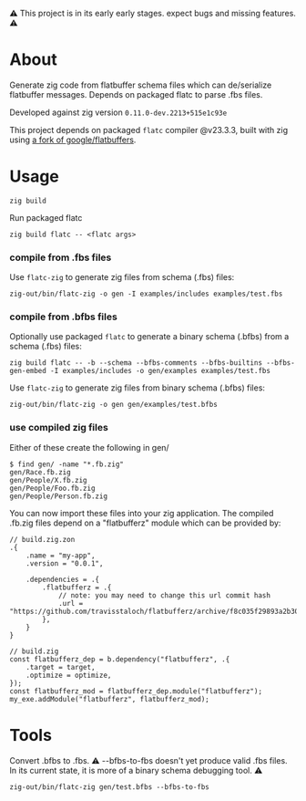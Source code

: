 :warning: This project is in its early early stages. expect bugs and missing features. :warning:

# About

Generate zig code from flatbuffer schema files which can de/serialize flatbuffer messages. Depends on packaged flatc to parse .fbs files.

Developed against zig version `0.11.0-dev.2213+515e1c93e`

This project depends on packaged `flatc` compiler @v23.3.3, built with zig using [a fork of google/flatbuffers](https://github.com/travisstaloch/flatbuffers).

# Usage

```console
zig build
```

Run packaged flatc
```console
zig build flatc -- <flatc args>
```

### compile from .fbs files
Use `flatc-zig` to generate zig files from schema (.fbs) files:
```console
zig-out/bin/flatc-zig -o gen -I examples/includes examples/test.fbs
```

### compile from .bfbs files
Optionally use packaged `flatc` to generate a binary schema (.bfbs) from a schema (.fbs) files:
```console
zig build flatc -- -b --schema --bfbs-comments --bfbs-builtins --bfbs-gen-embed -I examples/includes -o gen/examples examples/test.fbs
```
Use `flatc-zig` to generate zig files from binary schema (.bfbs) files:
```
zig-out/bin/flatc-zig -o gen gen/examples/test.bfbs
```

### use compiled zig files
Either of these create the following in gen/
```console
$ find gen/ -name "*.fb.zig"
gen/Race.fb.zig
gen/People/X.fb.zig
gen/People/Foo.fb.zig
gen/People/Person.fb.zig
```

You can now import these files into your zig application.  The compiled .fb.zig
files depend on a "flatbufferz" module which can be provided by:
```zig
// build.zig.zon
.{
    .name = "my-app",
    .version = "0.0.1",

    .dependencies = .{
        .flatbufferz = .{
            // note: you may need to change this url commit hash
            .url = "https://github.com/travisstaloch/flatbufferz/archive/f8c035f29893a2b30902ed61b0d8702e8f52f435.tar.gz",
        },
    }
}

```

```zig
// build.zig
const flatbufferz_dep = b.dependency("flatbufferz", .{
    .target = target,
    .optimize = optimize,
});
const flatbufferz_mod = flatbufferz_dep.module("flatbufferz");
my_exe.addModule("flatbufferz", flatbufferz_mod);
```

# Tools
Convert .bfbs to .fbs.  :warning: --bfbs-to-fbs doesn't yet produce valid .fbs files. In its current state, it is more of a binary schema debugging tool. :warning:
```console
zig-out/bin/flatc-zig gen/test.bfbs --bfbs-to-fbs
```
